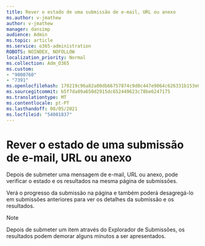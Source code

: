 ```yaml
---
title: Rever o estado de uma submissão de e-mail, URL ou anexo
ms.author: v-jmathew
author: v-jmathew
manager: dansimp
audience: Admin
ms.topic: article
ms.service: o365-administration
ROBOTS: NOINDEX, NOFOLLOW
localization_priority: Normal
ms.collection: Adm_O365
ms.custom:
- "9000760"
- "7391"
ms.openlocfilehash: 170219c96a82a00db66757874c9d0c447e9064c626331b153e070ad9010f7e7b
ms.sourcegitcommit: b5f7da89a650d2915dc652449623c78be6247175
ms.translationtype: MT
ms.contentlocale: pt-PT
ms.lasthandoff: 08/05/2021
ms.locfileid: "54081837"
---
```

# <a name="review-the-status-of-an-email-url-or-attachment-submission"></a>Rever o estado de uma submissão de e-mail, URL ou anexo

Depois de submeter uma mensagem de e-mail, URL ou anexo, pode verificar o estado e os resultados na mesma página de submissões.

Verá o progresso da submissão na página e também poderá desagregá-lo em submissões anteriores para ver os detalhes da submissão e os resultados.

> [!NOTE]
> Depois de submeter um item através do Explorador de Submissões, os resultados podem demorar alguns minutos a ser apresentados.
